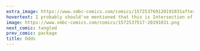 ```yaml
---
extra_image: https://www.smbc-comics.com/comics/157253769120191031after.png
hovertext: I probably should've mentioned that this is Intersection of Sex and Probability Week.
image: https://www.smbc-comics.com/comics/1572537517-20191031.png
next_comic: tangled
prev_comic: package
title: Odds
---
```


